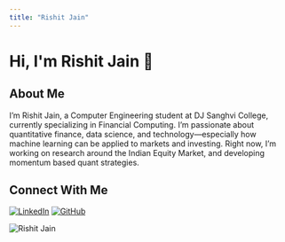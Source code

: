 ```yaml
---
title: "Rishit Jain"
---
```


# Hi, I'm Rishit Jain 👋

## About Me

I’m Rishit Jain, a Computer Engineering student at DJ Sanghvi College, currently specializing in Financial Computing. I’m passionate about quantitative finance, data science, and technology—especially how machine learning can be applied to markets and investing. Right now, I’m working on research around the Indian Equity Market, and developing momentum based quant strategies. 

## Connect With Me
[![LinkedIn](https://img.shields.io/badge/LinkedIn-0077B5?style=for-the-badge&logo=linkedin&logoColor=white)](https://www.linkedin.com/in/rishitjain006/)
[![GitHub](https://img.shields.io/badge/GitHub-100000?style=for-the-badge&logo=github&logoColor=white)](https://github.com/Rachet2006)

<img src="../images/introduction/rishitjain.png" alt="Rishit Jain">
